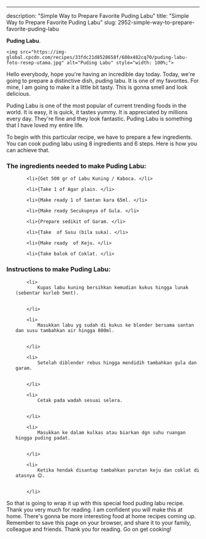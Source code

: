 ---
description: "Simple Way to Prepare Favorite Puding Labu"
title: "Simple Way to Prepare Favorite Puding Labu"
slug: 2952-simple-way-to-prepare-favorite-puding-labu

<p>
	<strong>Puding Labu</strong>. 
	
</p>
<p>
	
	<img src="https://img-global.cpcdn.com/recipes/33fdc21d8528658f/680x482cq70/puding-labu-foto-resep-utama.jpg" alt="Puding Labu" style="width: 100%;">
	
	
</p>
<p>
	Hello everybody, hope you're having an incredible day today. Today, we're going to prepare a distinctive dish, puding labu. It is one of my favorites. For mine, I am going to make it a little bit tasty. This is gonna smell and look delicious.
</p>
	
<p>
	
</p>
<p>
	Puding Labu is one of the most popular of current trending foods in the world. It is easy, it is quick, it tastes yummy. It is appreciated by millions every day. They're fine and they look fantastic. Puding Labu is something that I have loved my entire life.
</p>

<p>
To begin with this particular recipe, we have to prepare a few ingredients. You can cook puding labu using 8 ingredients and 6 steps. Here is how you can achieve that.
</p>

<h3>The ingredients needed to make Puding Labu:</h3>

<ol>
	
		<li>{Get 500 gr of Labu Kuning / Kaboca. </li>
	
		<li>{Take 1 of Agar plain. </li>
	
		<li>{Make ready 1 of Santan kara 65ml. </li>
	
		<li>{Make ready Secukupnya of Gula. </li>
	
		<li>{Prepare sedikit of Garam. </li>
	
		<li>{Take  of Susu (bila suka). </li>
	
		<li>{Make ready  of Keju. </li>
	
		<li>{Take balok of Coklat. </li>
	
</ol>
<p>
	
</p>

<h3>Instructions to make Puding Labu:</h3>

<ol>
	
		<li>
			Kupas labu kuning bersihkan kemudian kukus hingga lunak (sebentar kurleb 5mnt).
			
			
		</li>
	
		<li>
			Masukkan labu yg sudah di kukus ke blender bersama santan dan susu tambahkan air hingga 800ml.
			
			
		</li>
	
		<li>
			Setelah diblender rebus hingga mendidih tambahkan gula dan garam.
			
			
		</li>
	
		<li>
			Cetak pada wadah sesuai selera.
			
			
		</li>
	
		<li>
			Masukkan ke dalam kulkas atau biarkan dgn suhu ruangan hingga puding padat.
			
			
		</li>
	
		<li>
			Ketika hendak disantap tambahkan parutan keju dan coklat di atasnya 😊.
			
			
		</li>
	
</ol>

<p>
	
</p>

<p>
	So that is going to wrap it up with this special food puding labu recipe. Thank you very much for reading. I am confident you will make this at home. There's gonna be more interesting food at home recipes coming up. Remember to save this page on your browser, and share it to your family, colleague and friends. Thank you for reading. Go on get cooking!
</p>
